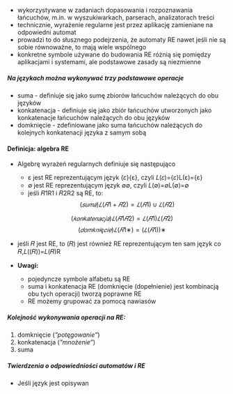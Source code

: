 - wykorzystywane w zadaniach dopasowania i rozpoznawania łańcuchów, m.in. w wyszukiwarkach, parserach, analizatorach treści
- technicznie, wyrażenie regularne jest przez aplikację zamieniane na odpowiedni automat
- prowadzi to do słusznego podejrzenia, że automaty RE nawet jeśli nie są sobie równoważne, to mają wiele wspólnego
- konkretne symbole używane do budowania RE różnią się pomiędzy aplikacjami i systemami, ale podstawowe zasady są niezmienne

##### Na językach można wykonywać trzy podstawowe operacje
- suma - definiuje się jako sumę zbiorów łańcuchów należących do obu języków
- konkatenacja - definiuje się jako zbiór łańcuchów utworzonych jako konkatenacje łańcuchów należących do obu języków
- domknięcie - zdefiniowane jako suma łańcuchów należących  do kolejnych konkatenacji języka z samym sobą

#### Definicja: algebra RE
- Algebrę wyrażeń regularnych definiuje się następująco
	- ε﻿ jest RE reprezentującym język {𝜀}{ε}﻿, czyli 𝐿(𝜀)={𝜀}L(ε)={ε}﻿
	- ∅﻿ jest RE reprezentującym język ∅∅﻿, czyli 𝐿(∅)=∅L(∅)=∅﻿
	- jeśli 𝑅1R1​﻿ i 𝑅2R2​﻿ są RE, to:
    $$(𝑠𝑢𝑚𝑎)𝐿(𝑅1+𝑅2)=𝐿(𝑅1)∪𝐿(𝑅2)$$
    
    $$(𝑘𝑜𝑛𝑘𝑎𝑡𝑒𝑛𝑎𝑐𝑗𝑎)𝐿(𝑅1𝑅2)=𝐿(𝑅1)𝐿(𝑅2)$$
    $$(𝑑𝑜𝑚𝑘𝑛𝑖ę𝑐𝑖𝑒)𝐿(𝑅1∗)=(𝐿(𝑅1))∗$$

- jeśli 𝑅﻿ jest RE, to (𝑅)﻿ jest również RE reprezentującym ten sam język co 𝑅,𝐿((𝑅))=𝐿(𝑅)R
- **Uwagi:**
	- pojedyncze symbole alfabetu są RE
	- suma i konkatenacja RE (domknięcie (dopełnienie) jest kombinacją obu tych operacji) tworzą poprawne RE
	- RE możemy grupować za pomocą nawiasów

##### Kolejność wykonywania operacji na RE:
1. domknięcie (_”potęgowanie”_)
2. konkatenacja (_”mnożenie”_)
3. suma

##### Twierdzenia o odpowiedniości automatów i RE
- Jeśli język jest opisywan